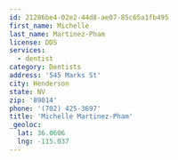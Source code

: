```yaml
---
id: 21286be4-02e2-44d8-ae07-85c65a1fb495
first_name: Michelle
last_name: Martinez-Pham
license: DDS
services:
  - dentist
category: Dentists
address: '545 Marks St'
city: Henderson
state: NV
zip: '89014'
phone: '(702) 425-3697'
title: 'Michelle Martinez-Pham'
_geoloc:
  lat: 36.0606
  lng: -115.037
---
```

